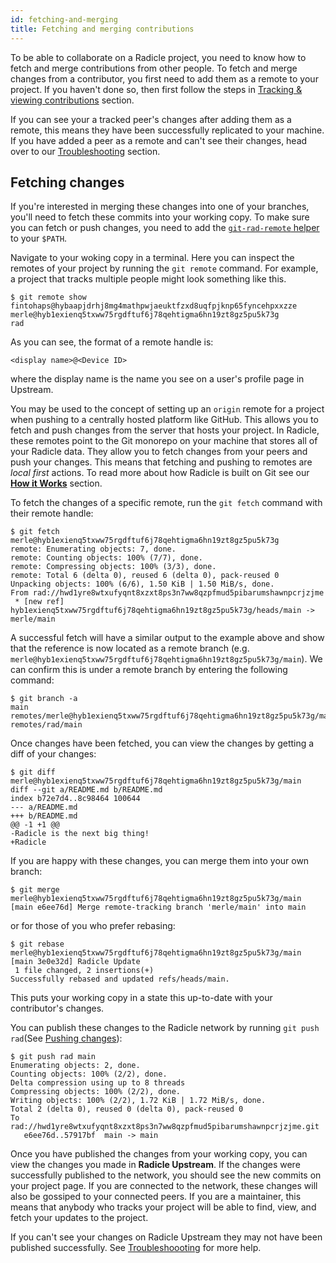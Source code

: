 ```yaml
---
id: fetching-and-merging
title: Fetching and merging contributions
---
```


To be able to collaborate on a Radicle project, you need to know how to fetch
and merge contributions from other people. To fetch and merge changes from a
contributor, you first need to add them as a remote to your project. If you
haven't done so, then first follow the steps in [Tracking & viewing
contributions][tv] section.

If you can see your a tracked peer's changes after adding them as a remote, this
means they have been successfully replicated to your machine. If you have added
a peer as a remote and can't see their changes, head over to our
[Troubleshooting][tr] section.

## Fetching changes 

If you're interested in merging these changes into one of your branches, you'll
need to fetch these commits into your working copy. To make sure you can fetch or push changes, you need to add the
[`git-rad-remote` helper][gs] to your `$PATH`.

Navigate to your woking copy in a terminal. Here you can inspect the remotes of
your project by running the `git remote` command. For example, a project that
tracks multiple people might look something like this.

```
$ git remote show
fintohaps@hybaapjdrhj8mg4mathpwjaeuktfzxd8uqfpjknp65fyncehpxxzze
merle@hyb1exienq5txww75rgdftuf6j78qehtigma6hn19zt8gz5pu5k73g
rad
```

As you can see, the format of a remote handle is:

```
<display name>@<Device ID>
```

where the display name is the name you see on a user's profile page in Upstream.

You may be used to the concept of setting up an `origin` remote for a
project when pushing to a centrally hosted platform like GitHub. This allows you
to fetch and push changes from the server that hosts your project. In Radicle,
these remotes point to the Git monorepo on your machine that stores all of your
Radicle data. They allow you to fetch changes from your peers and push your
changes. This means that fetching and pushing to remotes are _local first_
actions. To read more about how Radicle is built on Git see our [**How it Works**][gi] section.

To fetch the changes of a specific remote, run the `git fetch` command with
their remote handle:


```
$ git fetch merle@hyb1exienq5txww75rgdftuf6j78qehtigma6hn19zt8gz5pu5k73g
remote: Enumerating objects: 7, done.
remote: Counting objects: 100% (7/7), done.
remote: Compressing objects: 100% (3/3), done.
remote: Total 6 (delta 0), reused 6 (delta 0), pack-reused 0
Unpacking objects: 100% (6/6), 1.50 KiB | 1.50 MiB/s, done.
From rad://hwd1yre8wtxufyqnt8xzxt8ps3n7ww8qzpfmud5pibarumshawnpcrjzjme
 * [new ref]         hyb1exienq5txww75rgdftuf6j78qehtigma6hn19zt8gz5pu5k73g/heads/main -> merle/main
```

A successful fetch will have a similar output to the example above and show that
the reference is now located as a remote branch (e.g. `merle@hyb1exienq5txww75rgdftuf6j78qehtigma6hn19zt8gz5pu5k73g/main`). We can
confirm this is under a remote branch by entering the following command:


```
$ git branch -a
main
remotes/merle@hyb1exienq5txww75rgdftuf6j78qehtigma6hn19zt8gz5pu5k73g/main
remotes/rad/main
```


Once changes have been fetched, you can view the changes by getting a diff of
your changes:

```
$ git diff merle@hyb1exienq5txww75rgdftuf6j78qehtigma6hn19zt8gz5pu5k73g/main 
diff --git a/README.md b/README.md
index b72e7d4..8c98464 100644
--- a/README.md
+++ b/README.md
@@ -1 +1 @@
-Radicle is the next big thing!
+Radicle
```

If you are happy with these changes, you can merge them into your own branch:

```
$ git merge merle@hyb1exienq5txww75rgdftuf6j78qehtigma6hn19zt8gz5pu5k73g/main
[main e6ee76d] Merge remote-tracking branch 'merle/main' into main
```

or for those of you who prefer rebasing:

```
$ git rebase merle@hyb1exienq5txww75rgdftuf6j78qehtigma6hn19zt8gz5pu5k73g/main
[main 3e0e32d] Radicle Update
 1 file changed, 2 insertions(+)
Successfully rebased and updated refs/heads/main.
```

This puts your working copy in a state this up-to-date with your contributor's
changes. 

You can publish these changes to the Radicle network by running `git push
rad`(See [Pushing changes][pc]):

```
$ git push rad main
Enumerating objects: 2, done.
Counting objects: 100% (2/2), done.
Delta compression using up to 8 threads
Compressing objects: 100% (2/2), done.
Writing objects: 100% (2/2), 1.72 KiB | 1.72 MiB/s, done.
Total 2 (delta 0), reused 0 (delta 0), pack-reused 0
To rad://hwd1yre8wtxufyqnt8xzxt8ps3n7ww8qzpfmud5pibarumshawnpcrjzjme.git
   e6ee76d..57917bf  main -> main
```

Once you have published the changes from your working copy, you can view the
changes you made in **Radicle Upstream**. If the changes were successfully
published to the network, you should see the new commits on your project page.
If you are connected to the network, these changes will also be gossiped to your
connected peers. If you are a maintainer, this means that anybody who tracks
your project will be able to find, view, and fetch your updates to the project.

If you can't see your changes on Radicle Upstream they may not have been
published successfully. See [Troubleshoooting][tr] for more help.


[pc]: using-radicle/pushing-changes.md
[tv]: using-radicle/tracking-and-viewing.md
[tr]: using-radicle/troubleshooting.md
[gi]: understanding-radicle/how-it-works.md/#git-implementation
[gs]: getting-started.md/#configuring-your-system
